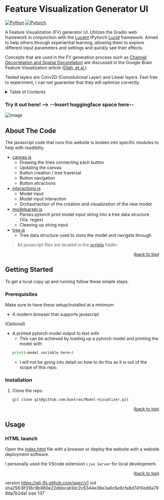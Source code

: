 <!--
---
title: Demo Space
emoji: 🎨
colorFrom: gray
colorTo: blue
sdk: gradio
app_file: main.py
pinned: true
---
-->

# Feature Visualization Generator UI

[![Python][Python-badge]][Python-url]
[![Pytorch][Pytorch-badge]][Pytorch-url]

A Feature Visualization (FV) generator UI. Utilizes the Gradio web framework in conjunction with the [Lucent](https://github.com/greentfrapp/lucent) (Pytorch [Lucid](https://github.com/tensorflow/lucid) framework. Aimed to help others through experiential learning, allowing them to explore different input parameters and settings and quickly see their effects.

Concepts that are used in the FV generation process such as [Channel Decorrelation and Spatial Decorelation](https://distill.pub/2017/feature-visualization/#d-footnote-8:~:text=the%20training%20data.-,Preconditioning%20and%20Parameterization,-In%20the%20previous) are discussed in the Google Brain Feature Visualization article ([Olah, et al.](https://distill.pub/2017/feature-visualization/))

Tested layers are Conv2D (Convolutional Layer) and Linear layers. Feel free to experiment, I can not guarantee that they will optimize correctly.

<!-- TABLE OF CONTENTS -->
<details>
  <summary>Table of Contents</summary>
  <ol>
    <li>
      <a href="#about-the-code">About The Code</a>
    </li>
    <li>
      <a href="#getting-started">Getting Started</a>
      <ul>
        <li><a href="#prerequisites">Prerequisites</a></li>
        <li><a href="#installation">Installation</a></li>
      </ul>
    </li>
    <li>
      <a href="#usage">Usage</a>
      <ul>
        <li><a href="#html-launch">HTML launch</a></li>
      </ul>
    </li>
  </ol>
</details>

### Try it out here! --> --Insert huggingface space here--

![image](https://github.com/baxtrax/Model-Visualizer/assets/34373485/5c358087-00bb-4bb6-a699-123999ceb367)

<!-- Improved compatibility of back to top link: See: https://github.com/othneildrew/Best-README-Template/pull/73 -->
<a name="readme-top"></a>

<!-- ABOUT THE CODE-->
## About The Code

The javascript code that runs this website is broken into specific modules to help with readiblity. 

* [canvas.js](scripts/canvas.js)
  * Drawing the lines connecting each button
  * Updating the canvas
  * Button creation / tree traversal
  * Button navigation
  * Button attractions
* [interactions.js](scripts/interactions.js)
  * Model input
  * Model input interaction
  * Orchastraction of the creation and visualization of the new model
* [modelparser.js](scripts/modelparser.js)
  * Parses pytorch print model input string into a tree data structure (Via. regex)
  * Cleaning up string input
* [tree.js](scripts/tree.js)
  * Tree data structure used to store the model and navigate through

> All javascript files are located in the [scripts](scripts) folder.

<p align="right">(<a href="#readme-top">back to top</a>)</p>

<!-- GETTING STARTED -->
## Getting Started
To get a local copy up and running follow these simple steps.

### Prerequisites

Make sure to have these setup/installed at a minimum
* A modern browser that supports javascript

(Optional)
* A printed pytorch model output to test with
  * This can be achieved by loading up a pytorch model and printing the model with
  ```python
  print(<model variable here>)
  ```
    * I will not be going into detail on how to do this as it is out of the scope of this repo.

### Installation

1. Clone the repo
   ```sh
   git clone git@github.com:baxtrax/Model-Visualizer.git
   ```
<p align="right">(<a href="#readme-top">back to top</a>)</p>

<!-- USAGE EXAMPLES -->
## Usage
### HTML launch
Open the [index.html](index.html) file with a browser or deploy the website with a website deployment software.

I personally used the VScode extension `Live Server` for local development.

<p align="right">(<a href="#readme-top">back to top</a>)</p>


<!-- MARKDOWN LINKS & IMAGES -->
<!-- https://www.markdownguide.org/basic-syntax/#reference-style-links -->
[Python-badge]: https://img.shields.io/badge/Python-3776AB.svg?style=for-the-badge&logo=python&logoColor=FFD343
[Python-url]: https://www.python.org/
[Pytorch-badge]: https://img.shields.io/badge/Pytorch-EE4C2C.svg?style=for-the-badge&logo=pytorch&logoColor=white
[Pytorch-url]: https://pytorch.org/


version https://git-lfs.github.com/spec/v1
oid sha256:8f318c9b980e22dbbcab1dc2c6344e36e3a8c6e9cfa9d7410ed9a798da7b2da1
size 137

